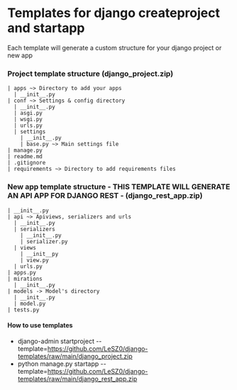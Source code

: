 # Templates for django createproject and startapp

Each template will generate a custom structure for your django project or new app

### Project template structure (django_project.zip)
```
| apps ~> Directory to add your apps
  | __init__.py
| conf ~> Settings & config directory
  | __init__.py
  | asgi.py
  | wsgi.py
  | urls.py
  | settings
    | __init__.py
    | base.py ~> Main settings file
| manage.py
| readme.md
| .gitignore
| requirements ~> Directory to add requirements files
```


### New app template structure - THIS TEMPLATE WILL GENERATE AN API APP FOR DJANGO REST - (django_rest_app.zip)
```
| __init__.py
| api ~> Apiviews, serializers and urls
  | __init__.py
  | serializers
    | __init__.py
    | serializer.py
  | views
    | __init__py
    | view.py
  | urls.py
| apps.py
| mirations
  | __init__.py
| models -> Model's directory
  | __init__.py
  | model.py
| tests.py
```

#### How to use templates
- django-admin startproject --template=https://github.com/LeSZ0/django-templates/raw/main/django_project.zip
- python manage.py startapp --template=https://github.com/LeSZ0/django-templates/raw/main/django_rest_app.zip
